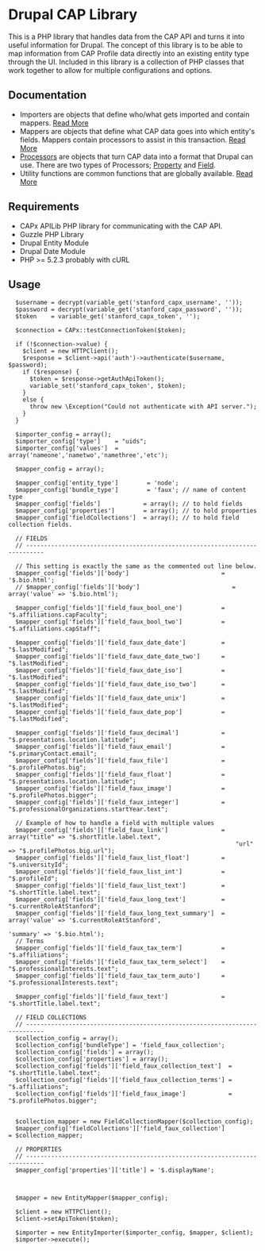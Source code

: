 # Drupal CAP Library

This is a PHP library that handles data from the CAP API and turns it into useful information for Drupal. The concept of this library is to be able to map information from CAP Profile data directly into an existing entity type through the UI. Included in this library is a collection of PHP classes that work together to allow for multiple configurations and options.

## Documentation

* Importers are objects that define who/what gets imported and contain mappers. [Read More](Importer/README.md)
* Mappers are objects that define what CAP data goes into which entity's fields. Mappers contain processors to assist in this transaction. [Read More](Mapper/README.md)
* [Processors](Processors/README.md) are objects that turn CAP data into a format that Drupal can use. There are two types of Processors; [Property](PropertyProcessors/README.md) and [Field](FieldProcessors/README.md).
* Utility functions are common functions that are globally available. [Read More](Util/README.md)


## Requirements

* CAPx APILib PHP library for communicating with the CAP API.
* Guzzle PHP Library
* Drupal Entity Module
* Drupal Date Module
* PHP >= 5.2.3 probably with cURL

## Usage

      $username = decrypt(variable_get('stanford_capx_username', ''));
      $password = decrypt(variable_get('stanford_capx_password', ''));
      $token    = variable_get('stanford_capx_token', '');

      $connection = CAPx::testConnectionToken($token);

      if (!$connection->value) {
        $client = new HTTPClient();
        $response = $client->api('auth')->authenticate($username, $password);
        if ($response) {
          $token = $response->getAuthApiToken();
          variable_set('stanford_capx_token', $token);
        }
        else {
          throw new \Exception("Could not authenticate with API server.");
        }
      }

      $importer_config = array();
      $importer_config['type']    = "uids";
      $importer_config['values']  = array('nameone','nametwo','namethree','etc');

      $mapper_config = array();

      $mapper_config['entity_type']        = 'node';
      $mapper_config['bundle_type']        = 'faux'; // name of content type
      $mapper_config['fields']            = array(); // to hold fields
      $mapper_config['properties']        = array(); // to hold properties
      $mapper_config['fieldCollections']  = array(); // to hold field collection fields.

      // FIELDS
      // ---------------------------------------------------------------------------

      // This setting is exactly the same as the commented out line below.
      $mapper_config['fields']['body']                          = '$.bio.html';
      // $mapper_config['fields']['body']                          = array('value' => '$.bio.html');

      $mapper_config['fields']['field_faux_bool_one']           = "$.affiliations.capFaculty";
      $mapper_config['fields']['field_faux_bool_two']           = "$.affiliations.capStaff";

      $mapper_config['fields']['field_faux_date_date']          = "$.lastModified";
      $mapper_config['fields']['field_faux_date_date_two']      = "$.lastModified";
      $mapper_config['fields']['field_faux_date_iso']           = "$.lastModified";
      $mapper_config['fields']['field_faux_date_iso_two']       = "$.lastModified";
      $mapper_config['fields']['field_faux_date_unix']          = "$.lastModified";
      $mapper_config['fields']['field_faux_date_pop']           = "$.lastModified";

      $mapper_config['fields']['field_faux_decimal']            = "$.presentations.location.latitude";
      $mapper_config['fields']['field_faux_email']              = "$.primaryContact.email";
      $mapper_config['fields']['field_faux_file']               = "$.profilePhotos.big";
      $mapper_config['fields']['field_faux_float']              = "$.presentations.location.latitude";
      $mapper_config['fields']['field_faux_image']              = "$.profilePhotos.bigger";
      $mapper_config['fields']['field_faux_integer']            = "$.professionalOrganizations.startYear.text";

      // Example of how to handle a field with multiple values
      $mapper_config['fields']['field_faux_link']               = array("title" => "$.shortTitle.label.text",
                                                                    "url"   => "$.profilePhotos.big.url");
      $mapper_config['fields']['field_faux_list_float']         = "$.universityId";
      $mapper_config['fields']['field_faux_list_int']           = "$.profileId";
      $mapper_config['fields']['field_faux_list_text']          = "$.shortTitle.label.text";
      $mapper_config['fields']['field_faux_long_text']          = "$.currentRoleAtStanford";
      $mapper_config['fields']['field_faux_long_text_summary']  = array('value' => '$.currentRoleAtStanford',
                                                                    'summary' => '$.bio.html');
      // Terms
      $mapper_config['fields']['field_faux_tax_term']           = "$.affiliations";
      $mapper_config['fields']['field_faux_tax_term_select']    = "$.professionalInterests.text";
      $mapper_config['fields']['field_faux_tax_term_auto']      = "$.professionalInterests.text";

      $mapper_config['fields']['field_faux_text']               = "$.shortTitle.label.text";

      // FIELD COLLECTIONS
      // ---------------------------------------------------------------------------
      $collection_config = array();
      $collection_config['bundleType'] = 'field_faux_collection';
      $collection_config['fields'] = array();
      $collection_config['properties'] = array();
      $collection_config['fields']['field_faux_collection_text']  = "$.shortTitle.label.text";
      $collection_config['fields']['field_faux_collection_terms'] = "$.affiliations";
      $collection_config['fields']['field_faux_image']            = "$.profilePhotos.bigger";


      $collection_mapper = new FieldCollectionMapper($collection_config);
      $mapper_config['fieldCollections']['field_faux_collection']           = $collection_mapper;

      // PROPERTIES
      // ---------------------------------------------------------------------------
      $mapper_config['properties']['title'] = '$.displayName';



      $mapper = new EntityMapper($mapper_config);

      $client = new HTTPClient();
      $client->setApiToken($token);

      $importer = new EntityImporter($importer_config, $mapper, $client);
      $importer->execute();










